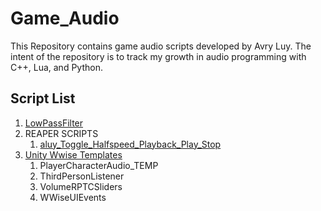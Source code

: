 # Game_Audio 

This Repository contains game audio scripts developed by Avry Luy. The intent of the repository is to track my growth in audio programming with C++, Lua, and Python.

## Script List

1. [LowPassFilter](LowPassFilter/README.md)
2. REAPER SCRIPTS
   1. [aluy_Toggle_Halfspeed_Playback_Play_Stop](REAPER%20Scripts/README.md)
3. [Unity Wwise Templates](Unity_Wwise_Templates/README.md)
   1. PlayerCharacterAudio_TEMP
   2. ThirdPersonListener
   3. VolumeRPTCSliders
   4. WWiseUIEvents
